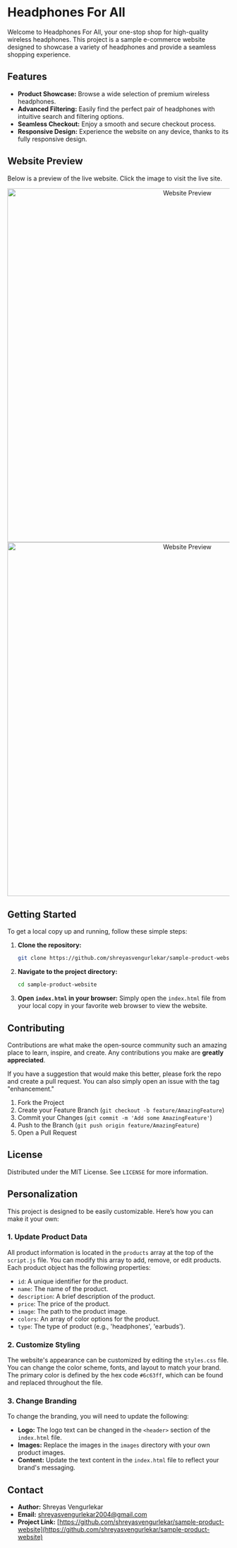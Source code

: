 # Headphones For All

Welcome to Headphones For All, your one-stop shop for high-quality wireless headphones. This project is a sample e-commerce website designed to showcase a variety of headphones and provide a seamless shopping experience.

## Features

*   **Product Showcase:** Browse a wide selection of premium wireless headphones.
*   **Advanced Filtering:** Easily find the perfect pair of headphones with intuitive search and filtering options.
*   **Seamless Checkout:** Enjoy a smooth and secure checkout process.
*   **Responsive Design:** Experience the website on any device, thanks to its fully responsive design.

## Website Preview

Below is a preview of the live website. Click the image to visit the live site.

<p align="center">
  <a href="https://headphones-for-all.netlify.app" target="_blank" rel="noopener noreferrer">
    <img src="https://i.imgur.com/your-screenshot-url.png" alt="Website Preview" width="800">
        <img src="E:\GitHub\sample-product-website\images\hero-headphones.svg" alt="Website Preview" width="800">
  </a>
</p>

## Getting Started

To get a local copy up and running, follow these simple steps:

1.  **Clone the repository:**
    ```sh
    git clone https://github.com/shreyasvengurlekar/sample-product-website.git
    ```
2.  **Navigate to the project directory:**
    ```sh
    cd sample-product-website
    ```
3.  **Open `index.html` in your browser:**
    Simply open the `index.html` file from your local copy in your favorite web browser to view the website.

## Contributing

Contributions are what make the open-source community such an amazing place to learn, inspire, and create. Any contributions you make are **greatly appreciated**.

If you have a suggestion that would make this better, please fork the repo and create a pull request. You can also simply open an issue with the tag "enhancement."

1.  Fork the Project
2.  Create your Feature Branch (`git checkout -b feature/AmazingFeature`)
3.  Commit your Changes (`git commit -m 'Add some AmazingFeature'`)
4.  Push to the Branch (`git push origin feature/AmazingFeature`)
5.  Open a Pull Request

## License

Distributed under the MIT License. See `LICENSE` for more information.

## Personalization

This project is designed to be easily customizable. Here’s how you can make it your own:

### 1. Update Product Data

All product information is located in the `products` array at the top of the `script.js` file. You can modify this array to add, remove, or edit products. Each product object has the following properties:

-   `id`: A unique identifier for the product.
-   `name`: The name of the product.
-   `description`: A brief description of the product.
-   `price`: The price of the product.
-   `image`: The path to the product image.
-   `colors`: An array of color options for the product.
-   `type`: The type of product (e.g., 'headphones', 'earbuds').

### 2. Customize Styling

The website's appearance can be customized by editing the `styles.css` file. You can change the color scheme, fonts, and layout to match your brand. The primary color is defined by the hex code `#6c63ff`, which can be found and replaced throughout the file.

### 3. Change Branding

To change the branding, you will need to update the following:

-   **Logo:** The logo text can be changed in the `<header>` section of the `index.html` file.
-   **Images:** Replace the images in the `images` directory with your own product images.
-   **Content:** Update the text content in the `index.html` file to reflect your brand's messaging.

## Contact

- **Author:** Shreyas Vengurlekar
- **Email:** [shreyasvengurlekar2004@gmail.com](mailto:shreyasvengurlekar2004@gmail.com)
- **Project Link:** [https://github.com/shreyasvengurlekar/sample-product-website](https://github.com/shreyasvengurlekar/sample-product-website)
